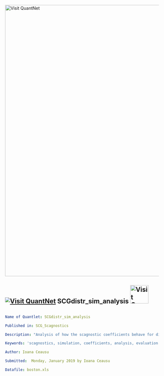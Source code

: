 [<img src="https://github.com/QuantLet/Styleguide-and-FAQ/blob/master/pictures/banner.png" width="888" alt="Visit QuantNet">](http://quantlet.de/)

## [<img src="https://github.com/QuantLet/Styleguide-and-FAQ/blob/master/pictures/qloqo.png" alt="Visit QuantNet">](http://quantlet.de/) **SCGdistr_sim_analysis** [<img src="https://github.com/QuantLet/Styleguide-and-FAQ/blob/master/pictures/QN2.png" width="60" alt="Visit QuantNet 2.0">](http://quantlet.de/)

```yaml

Name of Quantlet: SCGdistr_sim_analysis

Published in: SCG_Scagnostics

Description: "Analysis of how the scagnostic coefficients behave for different types of distribution with different amounts of data points."

Keywords: 'scagnostics, simulation, coefficients, analysis, evaluation'

Author: Ioana Ceausu

Submitted:  Monday, January 2019 by Ioana Ceausu

Datafile: boston.xls

```